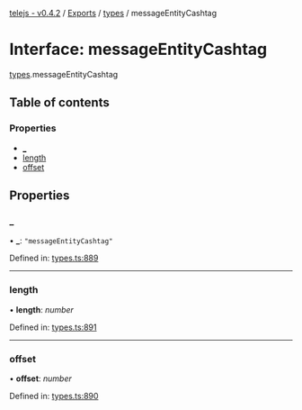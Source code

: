 [telejs - v0.4.2](../README.md) / [Exports](../modules.md) / [types](../modules/types.md) / messageEntityCashtag

# Interface: messageEntityCashtag

[types](../modules/types.md).messageEntityCashtag

## Table of contents

### Properties

- [\_](types.messageentitycashtag.md#_)
- [length](types.messageentitycashtag.md#length)
- [offset](types.messageentitycashtag.md#offset)

## Properties

### \_

• **\_**: ``"messageEntityCashtag"``

Defined in: [types.ts:889](https://github.com/telejs/telejs/blob/64a8dcf/src/types.ts#L889)

___

### length

• **length**: *number*

Defined in: [types.ts:891](https://github.com/telejs/telejs/blob/64a8dcf/src/types.ts#L891)

___

### offset

• **offset**: *number*

Defined in: [types.ts:890](https://github.com/telejs/telejs/blob/64a8dcf/src/types.ts#L890)
